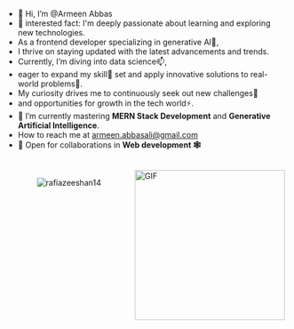 - 👋 Hi, I’m @Armeen Abbas
- 👀 interested fact: I'm deeply passionate about learning and exploring new technologies.
-  As a frontend developer specializing in generative AI🌱,
-  I thrive on staying updated with the latest advancements and trends.
-  Currently, I’m diving into data science📫,
-  eager to expand my skill💞️ set and apply innovative solutions to real-world problems👀.
-  My curiosity drives me to continuously seek out new challenges👋
-  and opportunities for growth in the tech world⚡.
- 📱 I’m currently mastering **MERN Stack Development** and **Generative Artificial Intelligence**.
-  How to reach me at armeen.abbasali@gmail.com
-  🤝 Open for collaborations in **Web development 🕸️**

<br>

<img align="right" height="270px" alt="GIF" src="https://cdn.dribbble.com/users/1364029/screenshots/16093268/media/68e82a7fb4904614a9066d6b540c14b2.gif" />




<p align="center"> <img src="https://komarev.com/ghpvc/?username=rafiazeeshan14&label=Profile%20views&color=0e75b6&style=flat" alt="rafiazeeshan14" /> </p>




<br>
